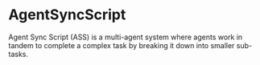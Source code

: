 # AgentSyncScript
Agent Sync Script (ASS) is a multi-agent system where agents work in tandem to complete a complex task by breaking it down into smaller sub-tasks.
